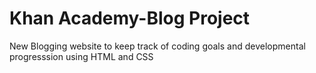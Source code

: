 # Khan Academy-Blog Project
New Blogging website to keep track of coding goals and developmental progresssion using HTML and CSS
